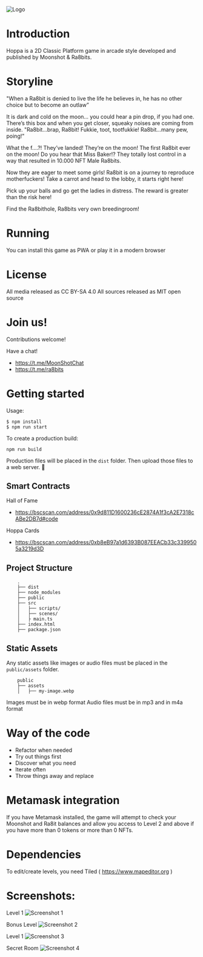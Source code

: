 ![Logo](public/assets/logo.webp)

# Introduction 

Hoppa is a 2D Classic Platform game in arcade style developed and published by Moonshot & Ra8bits. 

# Storyline

"When a Ra8bit is denied to live the life he believes in, he has no other choice but to become an outlaw”

It is dark and cold on the moon… you could hear a pin drop, if you had one. 
There’s this box and when you get closer, squeaky noises are coming from inside. 
"Ra8bit…brap, Ra8bit! Fukkie, toot, tootfukkie! Ra8bit…many pew, poing!"

What the f….?! They’ve landed! They’re on the moon! 
The first Ra8bit ever on the moon! Do you hear thát Miss Baker!?
They totally lost control in a way that resulted in 10.000 NFT Male Ra8bits.

Now they are eager to meet some girls!
Ra8bit is on a journey to reproduce motherfuckers!
Take a carrot and head to the lobby, it starts right here!

Pick up your balls and go get the ladies in distress.
The reward is greater than the risk here!

Find the Ra8bithole, Ra8bits very own breedingroom!

# Running

You can install this game as PWA or play it in a modern browser

# License

All media released as CC BY-SA 4.0
All sources released as MIT open source 

# Join us!

Contributions welcome!

Have a chat!

- https://t.me/MoonShotChat
- https://t.me/ra8bits


# Getting started

Usage:

```
$ npm install
$ npm run start
```

To create a production build:

```
npm run build
```

Production files will be placed in the `dist` folder. Then upload those files to a web server. 🎉

## Smart Contracts

Hall of Fame
- https://bscscan.com/address/0x9d811D1600236cE2874A1f3cA2E7318cABe2DB7d#code

Hoppa Cards
- https://bscscan.com/address/0xb8eB97a1d6393B087EEACb33c3399505a3219d3D


## Project Structure

```
    .
    ├── dist
    ├── node_modules
    ├── public
    ├── src
    │   ├── scripts/
    │   ├── scenes/
    │   ├ main.ts
	├── index.html
    ├── package.json
```

## Static Assets

Any static assets like images or audio files must be placed in the `public/assets` folder.

```
    public
    ├── assets
    │   ├── my-image.webp
```

Images must be in webp format
Audio files must be in mp3 and in m4a format

# Way of the code

- Refactor when needed
- Try out things first
- Discover what you need
- Iterate often
- Throw things away and replace

# Metamask integration

If you have Metamask installed, the game will attempt to check your Moonshot and Ra8it balances and allow you access to Level 2 and above if you have more than 0 tokens or more than 0 NFTs.


# Dependencies

To edit/create levels, you need Tiled ( https://www.mapeditor.org ) 


# Screenshots:

Level 1
![Screenshot 1](public/assets/screenshot.webp)

Bonus Level
![Screenshot 2](public/assets/screenshot2.webp)

Level 1
![Screenshot 3](public/assets/screenshot3.webp)

Secret Room
![Screenshot 4](public/assets/screenshot4.webp)
